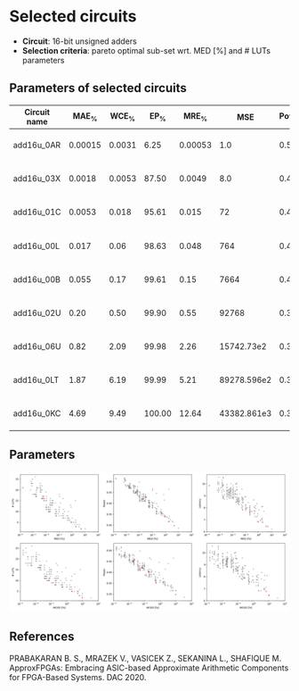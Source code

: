 
Selected circuits
===================
 - **Circuit**: 16-bit unsigned adders
 - **Selection criteria**: pareto optimal sub-set wrt. MED [%] and # LUTs parameters

Parameters of selected circuits
----------------------------

| Circuit name | MAE<sub>%</sub> | WCE<sub>%</sub> | EP<sub>%</sub> | MRE<sub>%</sub> | MSE | Power<sub>W</sub> | Delay<sub>ns</sub> | LUTs | Download |
| --- |  --- | --- | --- | --- | --- | --- | --- | --- | --- |
| add16u_0AR | 0.00015 | 0.0031 | 6.25 | 0.00053 | 1.0 | 0.51 | 9.9 | 21 |  [[Verilog](add16u_0AR.v)] [[Verilog<sub>PDK45</sub>](add16u_0AR_pdk45.v)] [[C](add16u_0AR.c)] |
| add16u_03X | 0.0018 | 0.0053 | 87.50 | 0.0049 | 8.0 | 0.47 | 8.8 | 17 |  [[Verilog](add16u_03X.v)] [[Verilog<sub>PDK45</sub>](add16u_03X_pdk45.v)] [[C](add16u_03X.c)] |
| add16u_01C | 0.0053 | 0.018 | 95.61 | 0.015 | 72 | 0.45 | 9.3 | 16 |  [[Verilog](add16u_01C.v)] [[Verilog<sub>PDK45</sub>](add16u_01C_pdk45.v)] [[C](add16u_01C.c)] |
| add16u_00L | 0.017 | 0.06 | 98.63 | 0.048 | 764 | 0.42 | 10.0 | 10 |  [[Verilog](add16u_00L.v)] [[Verilog<sub>PDK45</sub>](add16u_00L_pdk45.v)] [[C](add16u_00L.c)] |
| add16u_00B | 0.055 | 0.17 | 99.61 | 0.15 | 7664 | 0.4 | 7.8 | 8.0 |  [[Verilog](add16u_00B.v)] [[Verilog<sub>PDK45</sub>](add16u_00B_pdk45.v)] [[C](add16u_00B.c)] |
| add16u_02U | 0.20 | 0.50 | 99.90 | 0.55 | 92768 | 0.35 | 7.6 | 7.0 |  [[Verilog](add16u_02U.v)] [[Verilog<sub>PDK45</sub>](add16u_02U_pdk45.v)] [[C](add16u_02U.c)] |
| add16u_06U | 0.82 | 2.09 | 99.98 | 2.26 | 15742.73e2 | 0.34 | 6.8 | 5.0 |  [[Verilog](add16u_06U.v)] [[Verilog<sub>PDK45</sub>](add16u_06U_pdk45.v)] [[C](add16u_06U.c)] |
| add16u_0LT | 1.87 | 6.19 | 99.99 | 5.21 | 89278.596e2 | 0.32 | 6.8 | 3.0 |  [[Verilog](add16u_0LT.v)] [[Verilog<sub>PDK45</sub>](add16u_0LT_pdk45.v)] [[C](add16u_0LT.c)] |
| add16u_0KC | 4.69 | 9.49 | 100.00 | 12.64 | 43382.861e3 | 0.3 | 6.4 | 2.0 |  [[Verilog](add16u_0KC.v)] [[Verilog<sub>PDK45</sub>](add16u_0KC_pdk45.v)] [[C](add16u_0KC.c)] |
    
Parameters
--------------
![Parameters figure](fig.png)

References
--------------
PRABAKARAN B. S., MRAZEK V., VASICEK Z., SEKANINA L., SHAFIQUE M. ApproxFPGAs: Embracing ASIC-based Approximate Arithmetic Components for FPGA-Based Systems. DAC 2020.

             